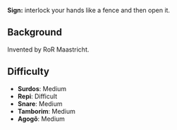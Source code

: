 **Sign:** interlock your hands like a fence and then open it.

## Background

Invented by RoR Maastricht.

## Difficulty

* **Surdos**: Medium
* **Repi**: Difficult
* **Snare**: Medium
* **Tamborim**: Medium
* **Agogô**: Medium